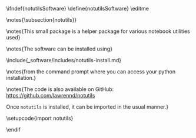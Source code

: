 \ifndef{notutilsSoftware}
\define{notutilsSoftware}
\editme

\notes{\subsection{notutils}}


\notes{This small package is a helper package for various notebook utilities used}

\notes{The software can be installed using}

\include{_software/includes/notutils-install.md}

\notes{from the command prompt where you can access your python installation.}

\notes{The code is also available on GitHub: <https://github.com/lawrennd/notutils>

Once `notutils` is installed, it can be imported in the usual manner.}

\setupcode{import notutils}

\endif
